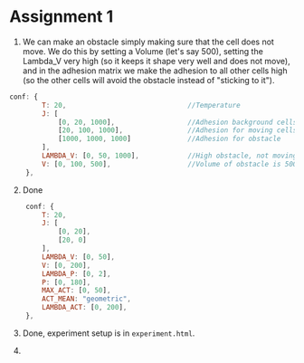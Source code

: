 # Assignment 1 

1. We can make an obstacle simply making sure that the cell does not move. We do this by setting a Volume (let's say 500), setting the Lambda_V very high (so it keeps it shape very well and does not move), and in the adhesion matrix we make the adhesion to all other cells high (so the other cells will avoid the obstacle instead of "sticking to it").
```js
conf: {
        T: 20,                              //Temperature
        J: [
            [0, 20, 1000],                  //Adhesion background cells
            [20, 100, 1000],                //Adhesion for moving cells
            [1000, 1000, 1000]              //Adhesion for obstacle
        ],                                  
        LAMBDA_V: [0, 50, 1000],            //High obstacle, not moving
        V: [0, 100, 500],                   //Volume of obstacle is 500
    },
```

2. Done
```js
    conf: {
        T: 20,                              
        J: [
            [0, 20],                  
            [20, 0]                    
        ],                                  
        LAMBDA_V: [0, 50],   
        V: [0, 200],
        LAMBDA_P: [0, 2],
        P: [0, 180],
        MAX_ACT: [0, 50],
        ACT_MEAN: "geometric",
        LAMBDA_ACT: [0, 200],               
    },
```

3. Done, experiment setup is in `experiment.html`.

4. 